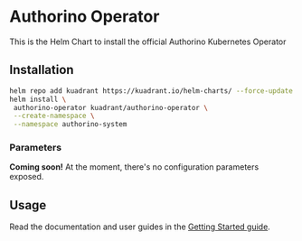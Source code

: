 # Authorino Operator

This is the Helm Chart to install the official Authorino Kubernetes Operator

## Installation

```sh
helm repo add kuadrant https://kuadrant.io/helm-charts/ --force-update
helm install \
 authorino-operator kuadrant/authorino-operator \
 --create-namespace \
 --namespace authorino-system
```

### Parameters

**Coming soon!** At the moment, there's no configuration parameters exposed.

## Usage

Read the documentation and user guides in the [Getting Started guide](https://github.com/Kuadrant/authorino/blob/main/docs/getting-started.md).
